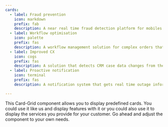 ```yaml
---
cards:
  - label: Fraud prevention
    icon: markdown
    prefix: fab
    description: A near real time fraud detection platform for mobiles that quickly deals with the customers that are causing problems. Saves real cost.
  - label: Workflow optimisation
    icon: palette
    prefix: fas
    description: A workflow management solution for complex orders that cuts down the number systems an agent needs to access to complete a task. Increased accuracy and large reduction in time
  - label: Improved CX
    icon: cogs
    prefix: fas
    description: A solution that detects CRM case data changes from the website and links this data to all the downstream systems to take the desired action. Improves customer experience and contact centre efficiency.
  - label: Proactive notification
    icon: terminal
    prefix: fas
    description: A notification system that gets real time outage information to customers via the channel of their choice. A reduction in contacts and improved customer satisfaction

---
```


This Card-Grid component allows you to display predefined cards. You could use it like us and display features with it or you could also use it to display the services you provide for your customer. Go ahead and adjust the component to your own needs.
